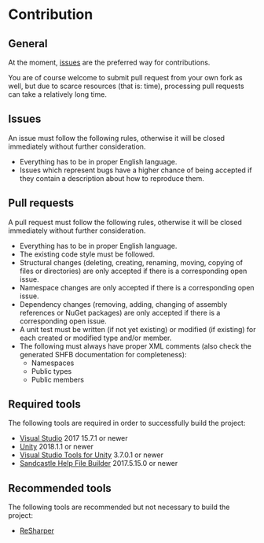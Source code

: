# Contribution

## General

At the moment, [issues](https://github.com/RotenInformatik/RI_Framework/issues) are the preferred way for contributions.

You are of course welcome to submit pull request from your own fork as well, but due to scarce resources (that is: time), processing pull requests can take a relatively long time.

## Issues

An issue must follow the following rules, otherwise it will be closed immediately without further consideration.

 * Everything has to be in proper English language.
 * Issues which represent bugs have a higher chance of being accepted if they contain a description about how to reproduce them.

## Pull requests

A pull request must follow the following rules, otherwise it will be closed immediately without further consideration.

 * Everything has to be in proper English language.
 * The existing code style must be followed.
 * Structural changes (deleting, creating, renaming, moving, copying of files or directories) are only accepted if there is a corresponding open issue.
 * Namespace changes are only accepted if there is a corresponding open issue.
 * Dependency changes (removing, adding, changing of assembly references or NuGet packages) are only accepted if there is a corresponding open issue.
 * A unit test must be written (if not yet existing) or modified (if existing) for each created or modified type and/or member.
 * The following must always have proper XML comments (also check the generated SHFB documentation for completeness):
   * Namespaces
   * Public types
   * Public members

## Required tools

The following tools are required in order to successfully build the project:

 * [Visual Studio](https://www.visualstudio.com/) 2017 15.7.1 or newer
 * [Unity](https://unity3d.com/) 2018.1.1 or newer
 * [Visual Studio Tools for Unity](https://docs.microsoft.com/en-us/visualstudio/cross-platform/visual-studio-tools-for-unity) 3.7.0.1 or newer
 * [Sandcastle Help File Builder](https://github.com/EWSoftware/SHFB) 2017.5.15.0 or newer

## Recommended tools

The following tools are recommended but not necessary to build the project:

 * [ReSharper](https://www.jetbrains.com/resharper/)
